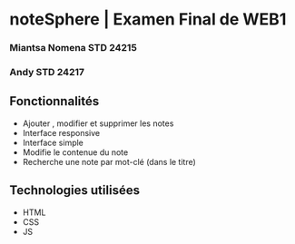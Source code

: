 # noteSphere | Examen Final de WEB1
### Miantsa Nomena  STD 24215
### Andy  STD 24217

## Fonctionnalités
- Ajouter , modifier et supprimer les notes 
- Interface responsive
- Interface simple
- Modifie le contenue du note
- Recherche une note par mot-clé (dans le titre)

## Technologies utilisées
- HTML
- CSS
- JS
